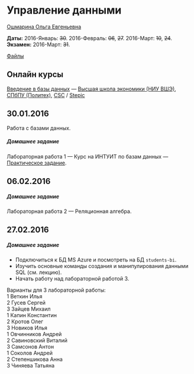 # Управление данными

[Ошмарина Ольга Евгеньевна](http://www.hse.ru/org/persons/12022480)

**Даты:** 2016-Январь: ~~30~~. 2016-Февраль: ~~06~~, ~~27~~. 2016-Март: ~~10~~, ~~24~~.  
**Экзамен:** 2016-Март: ~~31~~.

[Файлы](https://yadi.sk/d/Y8Cwc88uxgXT5/160130%2C%20Управление%20данными)


## Онлайн курсы

[Введение в базы данных](https://stepic.org/course/551/) — [Высшая школа экономики (НИУ ВШЭ)](https://stepic.org/users/16311516), 
[СПбПУ (Политех)](https://stepic.org/users/16187440), [CSC](https://stepic.org/users/736914/teach) / [Stepic](https://stepic.org/)  


## 30.01.2016

Работа с базами данных. 


##### Домашнее задание
Лабораторная работа 1 — Курс на ИНТУИТ по базам данных — [Практическое задание](http://www.intuit.ru/studies/courses/3439/681/lecture/14027).


## 06.02.2016

##### Домашнее задание
Лабораторная работа 2 — Реляционная алгебра.


## 27.02.2016

##### Домашнее задание
* Подключиться к БД MS Azure и посмотреть на БД `students-bi`.
* Изучить основные команды создания и манипулирования данными SQL (см. лекцию).
* Начать работу над лабораторной работой 3.

Варианты для 3 лабораторной работы:  
1 Веткин Илья  
2 Гусев Сергей  
3 Зайцев Михаил  
1 Капин Константин  
2 Кротов Олег  
3 Новиков Илья  
1 Овчинников Андрей  
2 Савиновский Виталий  
3 Самсонов Антон  
1 Соколов Андрей  
2 Степеншикова Анна  
3 Чиняева Татьяна  
